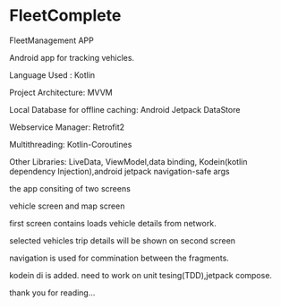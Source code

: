 # FleetComplete
FleetManagement APP

Android app for tracking vehicles.


Language Used : Kotlin

Project Architecture: MVVM

Local Database for offline caching: Android Jetpack DataStore

Webservice Manager: Retrofit2

Multithreading: Kotlin-Coroutines

Other Libraries: LiveData, ViewModel,data binding, Kodein(kotlin dependency Injection),android jetpack navigation-safe args

the app consiting of two screens

vehicle screen and map screen


first screen contains loads vehicle details from network.

selected vehicles trip details will be shown on second screen

navigation is used for commination between the fragments.

kodein di is added.
need to work on unit tesing(TDD),jetpack compose.

thank you for reading...
